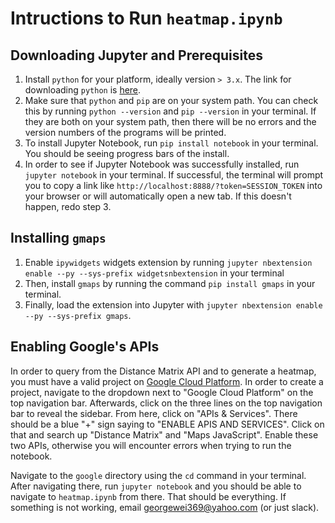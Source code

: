# Intructions to Run `heatmap.ipynb`
## Downloading Jupyter and Prerequisites

1. Install `python` for your platform, ideally version `> 3.x`. The link for downloading `python` is [here](https://www.python.org/downloads/).
2. Make sure that `python` and `pip` are on your system path. You can check this by running `python --version` and `pip --version` in your terminal. If they are both on your system path, then there will be no errors and the version numbers of the programs will be printed.
3. To install Jupyter Notebook, run `pip install notebook` in your terminal. You should be seeing progress bars of the install.
4. In order to see if Jupyter Notebook was successfully installed, run `jupyter notebook` in your terminal. If successful, the terminal will prompt you to copy a link like `http://localhost:8888/?token=SESSION_TOKEN` into your browser or will automatically open a new tab. If this doesn't happen, redo step 3.

## Installing `gmaps`

1. Enable `ipywidgets` widgets extension by running `jupyter nbextension enable --py --sys-prefix widgetsnbextension` in your terminal
2. Then, install `gmaps` by running the command `pip install gmaps` in your terminal.
3. Finally, load the extension into Jupyter with `jupyter nbextension enable --py --sys-prefix gmaps`. 

## Enabling Google's APIs

In order to query from the Distance Matrix API and to generate a heatmap, you must have a valid project on [Google Cloud Platform](https://console.cloud.google.com/home/). In order to create a project, navigate to the dropdown next to "Google Cloud Platform" on the top navigation bar. Afterwards, click on the three lines on the top navigation bar to reveal the sidebar. From here, click on "APIs & Services". There should be a blue "+" sign saying to "ENABLE APIS AND SERVICES". Click on that and search up "Distance Matrix" and "Maps JavaScript". Enable these two APIs, otherwise you will encounter errors when trying to run the notebook.

Navigate to the `google` directory using the `cd` command in your terminal. After navigating there, run `jupyter notebook` and you should be able to navigate to `heatmap.ipynb` from there. That should be everything. If something is not working, email <georgewei369@yahoo.com> (or just slack).